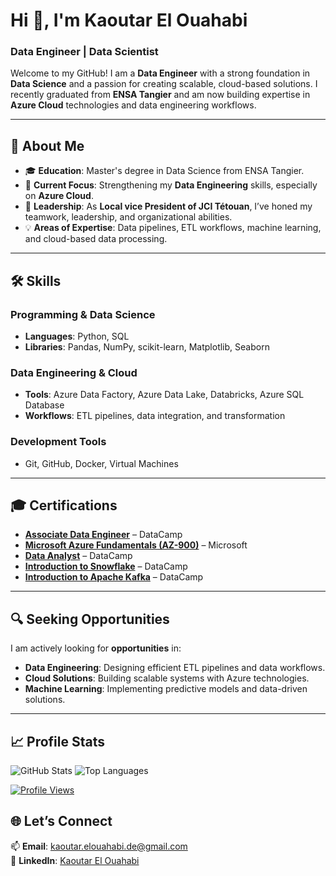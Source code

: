 # Hi 👋, I'm Kaoutar El Ouahabi  
### Data Engineer | Data Scientist  

Welcome to my GitHub! I am a **Data Engineer** with a strong foundation in **Data Science** and a passion for creating scalable, cloud-based solutions. I recently graduated from **ENSA Tangier** and am now building expertise in **Azure Cloud** technologies and data engineering workflows.  

---

## 🚀 About Me  

- 🎓 **Education**: Master's degree in Data Science from ENSA Tangier.  
- 🌱 **Current Focus**: Strengthening my **Data Engineering** skills, especially on **Azure Cloud**.  
- 🌟 **Leadership**: As **Local vice President of JCI Tétouan**, I’ve honed my teamwork, leadership, and organizational abilities.  
- 💡 **Areas of Expertise**: Data pipelines, ETL workflows, machine learning, and cloud-based data processing.  

---

## 🛠️ Skills  

### **Programming & Data Science**  
- **Languages**: Python, SQL  
- **Libraries**: Pandas, NumPy, scikit-learn, Matplotlib, Seaborn  

### **Data Engineering & Cloud**  
- **Tools**: Azure Data Factory, Azure Data Lake, Databricks, Azure SQL Database  
- **Workflows**: ETL pipelines, data integration, and transformation  

### **Development Tools**  
- Git, GitHub, Docker, Virtual Machines  


---

## 🎓 Certifications  

- **[Associate Data Engineer](https://www.datacamp.com/completed/statement-of-accomplishment/track/95629bf8332abb4a27b370e2872d13344052472c)** – DataCamp  
- **[Microsoft Azure Fundamentals (AZ-900)](https://www.datacamp.com/completed/statement-of-accomplishment/track/ded4553ea79b403fffaacc72b41e3bbc5278aa8a)** – Microsoft  
- **[Data Analyst](https://www.datacamp.com/completed/statement-of-accomplishment/track/ba7062704c5dd2bd5a4ae9330e565515e18c716d)** – DataCamp  
- **[Introduction to Snowflake](https://www.datacamp.com/completed/statement-of-accomplishment/course/182956ce1781c16a730a3a7c4bd8dfab49a08951)** – DataCamp  
- **[Introduction to Apache Kafka](https://www.datacamp.com/completed/statement-of-accomplishment/course/4f8eb648b7158b974edc295e873f76008349d44a)** – DataCamp  

---

## 🔍 Seeking Opportunities  

I am actively looking for **opportunities** in:  
- **Data Engineering**: Designing efficient ETL pipelines and data workflows.  
- **Cloud Solutions**: Building scalable systems with Azure technologies.  
- **Machine Learning**: Implementing predictive models and data-driven solutions.  

---

## 📈 Profile Stats

<img src="https://github-readme-stats.vercel.app/api?username=KaoutarElOuahabi&show_icons=true&theme=dark" alt="GitHub Stats" />

<img src="https://github-readme-stats.vercel.app/api/top-langs/?username=KaoutarElOuahabi&layout=compact&theme=dark" alt="Top Languages" />

[![Profile Views](https://komarev.com/ghpvc/?username=KaoutarElOuahabi&style=for-the-badge&color=blue)](https://github.com/KaoutarElOuahabi)



## 🌐 Let’s Connect  

📫 **Email**: [kaoutar.elouahabi.de@gmail.com](mailto:kaoutar.elouahabi.de@gmail.com)  
💼 **LinkedIn**: [Kaoutar El Ouahabi](https://www.linkedin.com/in/kaoutar-elouahabi/)  
